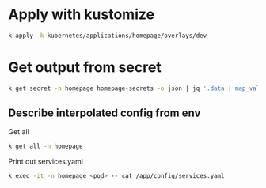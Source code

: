 

# Apply with kustomize

```sh
k apply -k kubernetes/applications/homepage/overlays/dev
```

# Get output from secret
```sh
k get secret -n homepage homepage-secrets -o json | jq '.data | map_values(@base64d)'
```


## Describe interpolated config from env

Get all 
```sh
k get all -n homepage
```

Print out services.yaml
```sh
k exec -it -n homepage <pod> -- cat /app/config/services.yaml
```
